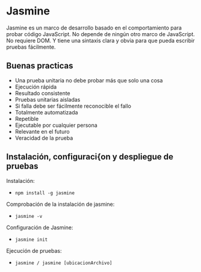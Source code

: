 # Jasmine

Jasmine es un marco de desarrollo basado en el comportamiento para probar código JavaScript. No depende de ningún otro marco de JavaScript. No requiere DOM. Y tiene una sintaxis clara y obvia para que pueda escribir pruebas fácilmente.

## Buenas practicas

  - Una prueba unitaria no debe probar más que solo una cosa
  - Ejecución rápida
  - Resultado consistente
  - Pruebas unitarias aisladas
  - Si falla debe ser fácilmente reconocible el fallo
  - Totalmente automatizada
  - Repetible
  - Ejecutable por cualquier persona
  - Relevante en el futuro
  - Veracidad de la prueba
  
## Instalación, configuraci{on y despliegue de pruebas

Instalación:
  - ` npm install -g jasmine `
  
Comprobación de la instalación de jasmine:
  - ` jasmine -v `
 
 Configuración de Jasmine:
  - ` jasmine init `
  
Ejecución de pruebas:
  - ` jasmine / jasmine [ubicacionArchivo] `
